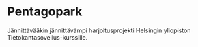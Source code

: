 # Pentagopark
Jännittävääkin jännittävämpi harjoitusprojekti Helsingin yliopiston Tietokantasovellus-kurssille.
